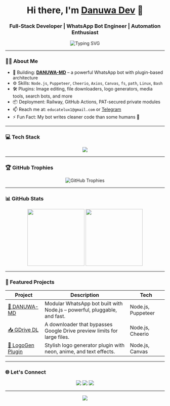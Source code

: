 <!-- HEADER -->
<h1 align="center">Hi there, I'm <a href="https://github.com/DANUWA-MD" target="_blank">Danuwa Dev</a> 👋</h1>
<h3 align="center">Full-Stack Developer | WhatsApp Bot Engineer | Automation Enthusiast</h3>

<p align="center">
  <img src="https://readme-typing-svg.herokuapp.com?font=Fira+Code&weight=600&size=22&pause=1000&color=00F7FF&center=true&vCenter=true&width=435&lines=Creator+of+DANUWA-MD+%E2%9A%94;I+automate+the+web+%F0%9F%9A%80;Open+Source+%E2%9D%A4%EF%B8%8F;Let's+build+together!" alt="Typing SVG" />
</p>

---

### 👨‍💻 About Me

- 🔭 Building: **[DANUWA-MD](https://github.com/DANUWA-MD/DANUWA-MD)** – a powerful WhatsApp bot with plugin-based architecture  
- ⚙️ Skills: `Node.js`, `Puppeteer`, `Cheerio`, `Axios`, `Canvas`, `fs`, `path`, `Linux`, `Bash`  
- 🛠 Plugins: Image editing, file downloaders, logo generators, media tools, search bots, and more  
- 📦 Deployment: Railway, GitHub Actions, PAT-secured private modules  
- 📫 Reach me at: `educatelux1@gmail.com` or [Telegram](https://t.me/danuwa_support)  
- ⚡ Fun Fact: My bot writes cleaner code than some humans 🧠  

---

### 💻 Tech Stack

<p align="center">
  <img src="https://skillicons.dev/icons?i=nodejs,javascript,puppeteer,html,css,linux,git,github,vscode,bash" />
</p>

---

### 🏆 GitHub Trophies

<p align="center">
  <img src="https://github-profile-trophy.vercel.app/?username=DANUWA-MD&theme=radical&no-frame=true&column=6" alt="GitHub Trophies" />
</p>

---

### 📊 GitHub Stats

<p align="center">
  <img src="https://github-readme-stats.vercel.app/api?username=DANUWA-MD&theme=radical&show_icons=true&count_private=true" height="180"/>
  <img src="https://github-readme-streak-stats.herokuapp.com/?user=DANUWA-MD&theme=radical" height="180"/>
</p>

---

### 🚀 Featured Projects

| Project | Description | Tech |
|--------|-------------|------|
| [🧠 DANUWA-MD](https://github.com/DANUWA-MD/DANUWA-MD) | Modular WhatsApp bot built with Node.js – powerful, pluggable, and fast. | Node.js, Puppeteer |
| [📥 GDrive DL](https://github.com/DANUWA-MD/gdrive-dl) | A downloader that bypasses Google Drive preview limits for large files. | Node.js, Cheerio |
| [🎨 LogoGen Plugin](https://github.com/DANUWA-MD/logo-plugin) | Stylish logo generator plugin with neon, anime, and text effects. | Node.js, Canvas |

---

### 🌐 Let's Connect

<p align="center">
  <a href="https://github.com/DANUWA-MD"><img src="https://img.shields.io/github/followers/DANUWA-MD?label=GitHub&style=social"></a>
  <a href="mailto:educatelux1@gmail.com"><img src="https://img.shields.io/badge/email-D14836?style=for-the-badge&logo=gmail&logoColor=white"></a>
  <a href="https://t.me/danuwa_support"><img src="https://img.shields.io/badge/Telegram-2CA5E0?style=for-the-badge&logo=telegram&logoColor=white"></a>
</p>

---

<p align="center">
  <img src="https://capsule-render.vercel.app/api?type=waving&color=0f2027&height=120&section=footer"/>
</p>
